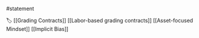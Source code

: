 #statement 

🏷 [[Grading Contracts]] [[Labor-based grading contracts]] [[Asset-focused Mindset]] [[Implicit Bias]]